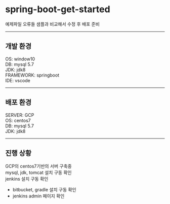 # spring-boot-get-started

예제파일 오류들 샘플과 비교해서 수정 후 배포 준비   
**********   
## 개발 환경   
OS: window10   
DB: mysql 5.7   
JDK: jdk8   
FRAMEWORK: springboot   
IDE: vscode   
**********   
## 배포 환경   
SERVER: GCP   
OS: centos7   
DB: mysql 5.7   
JDK: jdk8   
**********   
## 진행 상황   
GCP의 centos7기반의 서버 구축중   
mysql, jdk, tomcat 설치 구동 확인   
jenkins 설치 구동 확인   
* bitbucket, gradle 설치 구동 확인
* jenkins admin 페이지 확인
